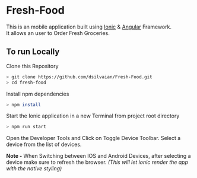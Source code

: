 # Fresh-Food

This is an mobile application built using [Ionic](https://ionicframework.com) & [Angular](https://angular.io) Framework.  
It allows an user to Order Fresh Groceries.  

## To run Locally


Clone this Repository
```bash
> git clone https://github.com/dsilvaian/Fresh-Food.git
> cd fresh-food
```

Install npm dependencies
```bash
> npm install
```


Start the Ionic application in a new Terminal from project root directory
```bash
> npm run start
```

Open the Developer Tools and Click on Toggle Device Toolbar. Select a device from the list of devices.  

**Note -** When Switching between IOS and Android Devices, after selecting a device make sure to refresh the browser. _(This will let ionic render the app with the native styling)_ 
